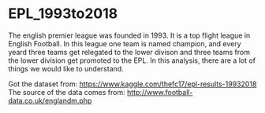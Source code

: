 # EPL_1993to2018
The english premier league was founded in 1993. It is a top flight league in English Football.
In this league one team is named champion, and every yeard three teams get relegated to the lower divison and three teams from the lower division get promoted to the EPL.
In this analysis, there are a lot of things we would like to understand.

Got the dataset from: https://www.kaggle.com/thefc17/epl-results-19932018
The source of the data comes from: http://www.football-data.co.uk/englandm.php
